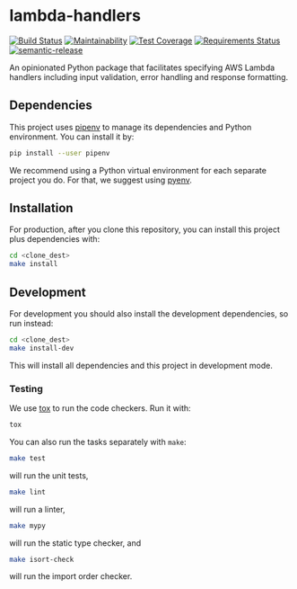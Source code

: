 # lambda-handlers

[![Build Status](https://travis-ci.org/enter-at/lambda-handlers.svg?branch=master)](https://travis-ci.org/enter-at/lambda-handlers)
[![Maintainability](https://api.codeclimate.com/v1/badges/a39e55b85bfcc31204b9/maintainability)](https://codeclimate.com/github/enter-at/lambda-handlers/maintainability)
[![Test Coverage](https://api.codeclimate.com/v1/badges/a39e55b85bfcc31204b9/test_coverage)](https://codeclimate.com/github/enter-at/lambda-handlers/test_coverage)
[![Requirements Status](https://requires.io/github/enter-at/lambda-handlers/requirements.svg?branch=master)](https://requires.io/github/enter-at/lambda-handlers/requirements/?branch=master)
[![semantic-release](https://img.shields.io/badge/%20%20%F0%9F%93%A6%F0%9F%9A%80-semantic--release-e10079.svg)](https://github.com/semantic-release/semantic-release)


An opinionated Python package that facilitates specifying AWS Lambda handlers including input validation, error handling and response formatting.

## Dependencies

This project uses [pipenv](https://pipenv.readthedocs.io) to manage its dependencies
and Python environment. You can install it by:

```bash
pip install --user pipenv
```

We recommend using a Python virtual environment for each separate project you do.
For that, we suggest using [pyenv](https://github.com/pyenv/pyenv-installer).

## Installation

For production, after you clone this repository,
you can install this project plus dependencies with:

```bash
cd <clone_dest>
make install
```

## Development

For development you should also install the development dependencies,
so run instead:

```bash
cd <clone_dest>
make install-dev
```

This will install all dependencies and this project in development mode.


### Testing

We use [tox](https://tox.readthedocs.io/en/latest/) to run the code checkers.
Run it with:

```bash
tox
```

You can also run the tasks separately with `make`:

```bash
make test
```

will run the unit tests,


```bash
make lint
```

will run a linter,

```bash
make mypy
```

will run the static type checker, and


```bash
make isort-check
```

will run the import order checker.

